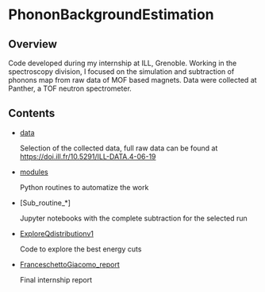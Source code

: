 # PhononBackgroundEstimation

## Overview
Code developed during my internship at ILL, Grenoble. Working in the spectroscopy division, I focused on the simulation and subtraction of phonons map from raw data of MOF based magnets.
Data were collected at Panther, a TOF neutron spectrometer.

## Contents
*   [data](data/)

    Selection of the collected data, full raw data can be found at https://doi.ill.fr/10.5291/ILL-DATA.4-06-19

*   [modules](modules/)

    Python routines to automatize the work
    
*   [Sub_routine_*]

    Jupyter notebooks with the complete subtraction for the selected run
    
*   [ExploreQdistributionv1]((ExploreQdistributionv1.ipynb))

    Code to explore the best energy cuts

*   [FranceschettoGiacomo_report]((FranceschettoGiacomo_report.pdf))

    Final internship report
